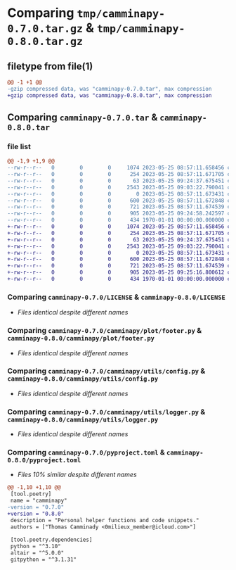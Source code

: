 # Comparing `tmp/camminapy-0.7.0.tar.gz` & `tmp/camminapy-0.8.0.tar.gz`

## filetype from file(1)

```diff
@@ -1 +1 @@
-gzip compressed data, was "camminapy-0.7.0.tar", max compression
+gzip compressed data, was "camminapy-0.8.0.tar", max compression
```

## Comparing `camminapy-0.7.0.tar` & `camminapy-0.8.0.tar`

### file list

```diff
@@ -1,9 +1,9 @@
--rw-r--r--   0        0        0     1074 2023-05-25 08:57:11.658456 camminapy-0.7.0/LICENSE
--rw-r--r--   0        0        0      254 2023-05-25 08:57:11.671705 camminapy-0.7.0/camminapy/__init__.py
--rw-r--r--   0        0        0       63 2023-05-25 09:24:37.675451 camminapy-0.7.0/camminapy/plot/__init__.py
--rw-r--r--   0        0        0     2543 2023-05-25 09:03:22.790041 camminapy-0.7.0/camminapy/plot/footer.py
--rw-r--r--   0        0        0        0 2023-05-25 08:57:11.673431 camminapy-0.7.0/camminapy/utils/__init__.py
--rw-r--r--   0        0        0      600 2023-05-25 08:57:11.672848 camminapy-0.7.0/camminapy/utils/config.py
--rw-r--r--   0        0        0      721 2023-05-25 08:57:11.674539 camminapy-0.7.0/camminapy/utils/logger.py
--rw-r--r--   0        0        0      905 2023-05-25 09:24:58.242597 camminapy-0.7.0/pyproject.toml
--rw-r--r--   0        0        0      434 1970-01-01 00:00:00.000000 camminapy-0.7.0/PKG-INFO
+-rw-r--r--   0        0        0     1074 2023-05-25 08:57:11.658456 camminapy-0.8.0/LICENSE
+-rw-r--r--   0        0        0      254 2023-05-25 08:57:11.671705 camminapy-0.8.0/camminapy/__init__.py
+-rw-r--r--   0        0        0       63 2023-05-25 09:24:37.675451 camminapy-0.8.0/camminapy/plot/__init__.py
+-rw-r--r--   0        0        0     2543 2023-05-25 09:03:22.790041 camminapy-0.8.0/camminapy/plot/footer.py
+-rw-r--r--   0        0        0        0 2023-05-25 08:57:11.673431 camminapy-0.8.0/camminapy/utils/__init__.py
+-rw-r--r--   0        0        0      600 2023-05-25 08:57:11.672848 camminapy-0.8.0/camminapy/utils/config.py
+-rw-r--r--   0        0        0      721 2023-05-25 08:57:11.674539 camminapy-0.8.0/camminapy/utils/logger.py
+-rw-r--r--   0        0        0      905 2023-05-25 09:25:16.800612 camminapy-0.8.0/pyproject.toml
+-rw-r--r--   0        0        0      434 1970-01-01 00:00:00.000000 camminapy-0.8.0/PKG-INFO
```

### Comparing `camminapy-0.7.0/LICENSE` & `camminapy-0.8.0/LICENSE`

 * *Files identical despite different names*

### Comparing `camminapy-0.7.0/camminapy/plot/footer.py` & `camminapy-0.8.0/camminapy/plot/footer.py`

 * *Files identical despite different names*

### Comparing `camminapy-0.7.0/camminapy/utils/config.py` & `camminapy-0.8.0/camminapy/utils/config.py`

 * *Files identical despite different names*

### Comparing `camminapy-0.7.0/camminapy/utils/logger.py` & `camminapy-0.8.0/camminapy/utils/logger.py`

 * *Files identical despite different names*

### Comparing `camminapy-0.7.0/pyproject.toml` & `camminapy-0.8.0/pyproject.toml`

 * *Files 10% similar despite different names*

```diff
@@ -1,10 +1,10 @@
 [tool.poetry]
 name = "camminapy"
-version = "0.7.0"
+version = "0.8.0"
 description = "Personal helper functions and code snippets."
 authors = ["Thomas Camminady <0milieux_member@icloud.com>"]
 
 [tool.poetry.dependencies]
 python = "^3.10"
 altair = "^5.0.0"
 gitpython = "^3.1.31"
```


